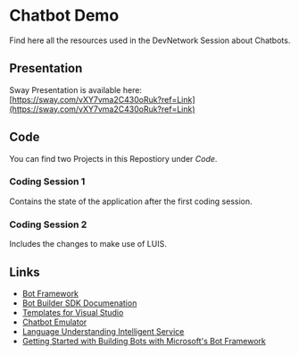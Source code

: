 # Chatbot Demo

Find here all the resources used in the DevNetwork Session about Chatbots.

## Presentation
Sway Presentation is available here:  
[https://sway.com/vXY7vma2C430oRuk?ref=Link](https://sway.com/vXY7vma2C430oRuk?ref=Link)

## Code
You can find two Projects in this Repostiory under *Code*.  

### Coding Session 1
Contains the state of the application after the first coding session.
  
### Coding Session 2
Includes the changes to make use of LUIS.

## Links
- [Bot Framework](https://dev.botframework.com/)  
- [Bot Builder SDK Documenation](https://docs.microsoft.com/en-us/bot-framework/dotnet/bot-builder-dotnet-overview)  
- [Templates for Visual Studio](https://docs.microsoft.com/en-us/bot-framework/dotnet/bot-builder-dotnet-quickstart)  
- [Chatbot Emulator](https://github.com/Microsoft/BotFramework-Emulator)  
- [Language Understanding Intelligent Service](www.luis.ai)  
- [Getting Started with Building Bots with Microsoft's Bot Framework](https://app.pluralsight.com/library/courses/microsoft-bot-framework-getting-started/table-of-contents)
